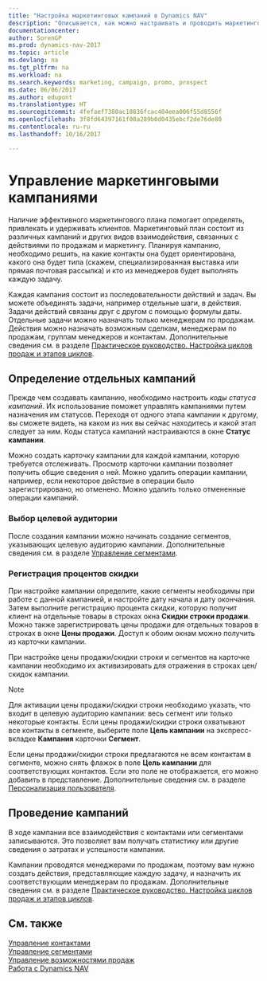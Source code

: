 ```yaml
---
title: "Настройка маркетинговых кампаний в Dynamics NAV"
description: "Описывается, как можно настраивать и проводить маркетинговые кампании в Dynamics NAV, чтобы помочь выявить и привлечь потенциальных клиентов, а также сохранить существующих."
documentationcenter: 
author: SorenGP
ms.prod: dynamics-nav-2017
ms.topic: article
ms.devlang: na
ms.tgt_pltfrm: na
ms.workload: na
ms.search.keywords: marketing, campaign, promo, prospect
ms.date: 06/06/2017
ms.author: edupont
ms.translationtype: HT
ms.sourcegitcommit: 4fefaef7380ac10836fcac404eea006f55d8556f
ms.openlocfilehash: 3f8fd64397161f00a289b0d0435ebcf2de76de80
ms.contentlocale: ru-ru
ms.lasthandoff: 10/16/2017

---
```

# <a name="managing-marketing-campaigns"></a>Управление маркетинговыми кампаниями
Наличие эффективного маркетингового плана помогает определять, привлекать и удерживать клиентов. Маркетинговый план состоит из различных кампаний и других видов взаимодействия, связанных с действиями по продажам и маркетингу. Планируя кампанию, необходимо решить, на какие контакты она будет ориентирована, какого она будет типа (скажем, специализированная выставка или прямая почтовая рассылка) и кто из менеджеров будет выполнять каждую задачу.

Каждая кампания состоит из последовательности действий и задач. Вы можете объединять задачи, например отдельные шаги, в действия. Задачи действий связаны друг с другом с помощью формулы даты. Отдельные задачи можно назначать только менеджерам по продажам. Действия можно назначать возможным сделкам, менеджерам по продажам, группам менеджеров и контактам. Дополнительные сведения см. в разделе [Практическое руководство. Настройка циклов продаж и этапов циклов](marketing-how-setup-opportunity-sales-cycles-stages.md).

## <a name="defining-individual-campaigns"></a>Определение отдельных кампаний
Прежде чем создавать кампанию, необходимо настроить *коды статуса кампаний*. Их использование поможет управлять кампаниями путем назначения им статусов. Переходя от одного этапа кампании к другому, вы сможете видеть, на каком из них вы сейчас находитесь и какой этап следует за ним. Коды статуса кампаний настраиваются в окне **Статус кампании**.

Можно создать карточку кампании для каждой кампании, которую требуется отслеживать. Просмотр карточки кампании позволяет получить общие сведения о ней.
Можно удалить операции кампании, например, если некоторое действие в операции было зарегистрировано, но отменено. Можно удалить только отмененные операции кампаний.

### <a name="selecting-the-target-audience"></a>Выбор целевой аудитории
После создания кампании можно начинать создание сегментов, указывающих целевую аудиторию кампании. Дополнительные сведения см. в разделе [Управление сегментами](marketing-segments.md).

### <a name="registering-discount-percentages"></a>Регистрация процентов скидки
При настройке кампании определите, какие сегменты необходимы при работе с данной кампанией, и настройте дату начала и дату окончания. Затем выполните регистрацию процента скидки, которую получит клиент на отдельные товары в строках окна **Скидки строки продажи**. Можно также зарегистрировать цены продажи для отдельных товаров в строках в окне **Цены продажи**. Доступ к обоим окнам можно получить из карточки кампании.

 При настройке цены продажи/скидки строки и сегментов на карточке кампании необходимо их активизировать для отражения в строках цен/скидок кампании.

> [!NOTE]  
>   Для активации цены продажи/скидки строки необходимо указать, что входит в целевую аудиторию кампании: весь сегмент или только некоторые контакты. Если цены продажи/скидки строки охватывают все контакты в сегменте, выберите поле **Цель кампании** на экспресс-вкладке **Кампания** карточки **Сегмент**.

Если цены продажи/скидки строки предлагаются не всем контактам в сегменте, можно снять флажок в поле **Цель кампании** для соответствующих контактов. Если это поле не отображается, его можно добавить в представление. Дополнительные сведения см. в разделе [Персонализация пользователя](ui-user-personalization.md).

## <a name="conducting-campaigns"></a>Проведение кампаний
В ходе кампании все взаимодействия с контактами или сегментами записываются. Это позволяет вам получать статистику или другие сведения о затратах и успешности кампании.

Кампании проводятся менеджерами по продажам, поэтому вам нужно создать действия, представляющие каждую задачу, и назначить их соответствующим менеджерам по продажам. Дополнительные сведения см. в разделе [Практическое руководство. Настройка циклов продаж и этапов циклов](marketing-how-setup-opportunity-sales-cycles-stages.md).

## <a name="see-also"></a>См. также
[Управление контактами](marketing-contacts.md)  
[Управление сегментами](marketing-segments.md)  
[Управление возможностями продаж](marketing-manage-sales-opportunities.md)  
[Работа с Dynamics NAV](ui-work-product.md)  

